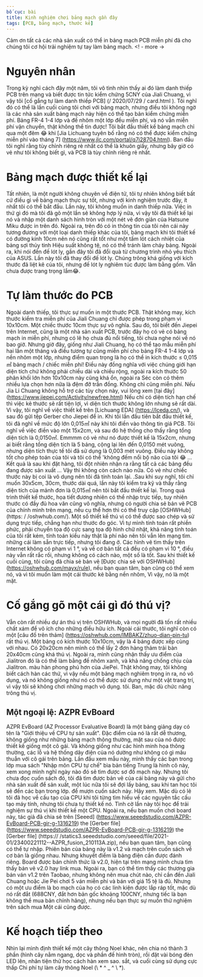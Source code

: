 ```yaml
---
bố cục: bài
title: Kinh nghiệm chơi bảng mạch gần đây
tags: [PCB, bảng mạch, thước kẻ]
---
```


Cảm ơn tất cả các nhà sản xuất có thể in bảng mạch PCB miễn phí đã cho chúng tôi cơ hội trải nghiệm tự tay làm bảng mạch. <! - more ->

# Nguyên nhân
Trong kỳ nghỉ cách đây một năm, tôi vô tình nhìn thấy ai đó làm danh thiếp PCB trên mạng và biết được tin tức kiểm chứng 5CNY của Jiali Chuang, vì vậy tôi [cố gắng tự làm danh thiếp PCB] (/ 2020/07/29 / card.html ). Tôi nghĩ đó có thể là lần cuối cùng tôi chơi với bảng mạch, nhưng điều tôi không ngờ là các nhà sản xuất bảng mạch này hiện có thể tạo bản kiểm chứng miễn phí. Bảng FR-4 1-4 lớp và đế nhôm một lớp đều miễn phí, và nó vẫn miễn phí vận chuyển, thật không thể tin được! Tôi bắt đầu thiết kế bảng mạch chỉ qua một đêm 😂 khi [Jia Lichuang tuyên bố rằng nó có thể được kiểm chứng miễn phí vào tháng 7] (https://www.jlc.com/portal/q7i28704.html). Ban đầu tôi nghĩ rằng tùy chỉnh riêng rẻ nhất có thể là khuôn giấy, nhưng bây giờ có vẻ như tôi không biết gì, và PCB là tùy chỉnh riêng rẻ nhất.

# Bảng mạch được thiết kế lại
Tất nhiên, là một người không chuyên về điện tử, tôi tự nhiên không biết bất cứ điều gì về bảng mạch thực sự tốt, nhưng với kinh nghiệm trước đây, ít nhất tôi có thể bắt đầu. Lần này, tôi không muốn in danh thiếp nữa. Việc in thứ gì đó mà tôi đã gõ một lần sẽ không hợp lý nữa, vì vậy tôi đã thiết kế lại nó và nhập một danh sách hình tròn với một nét vẽ đơn giản của Hatsune Miku được in trên đó. Ngoài ra, trên đó có in thông tin của tôi nên cái này tương đương với một loại danh thiếp khác của tôi, bảng mạch khi tôi thiết kế có đường kính 10cm nên nó cũng rất tốt như một tấm lót cách nhiệt của bảng sợi thủy tinh Hiệu suất không tệ, nó có thể tránh làm cháy bảng. Ngoài ra, khi nói đến đế lót ly, gần đây tôi đã đổi quà từ chương trình nhỏ yêu thích của ASUS. Lần này tôi đã thay đổi đế lót ly. Chúng trông khá giống với kích thước đã liệt kê của tôi, nhưng đế lót ly nghiêm túc được làm bằng gốm. Vẫn chưa được trang trọng lắm😂.

# Tự làm thước đo PCB
Ngoài danh thiếp, tôi thực sự muốn in một thước PCB. Thật không may, kích thước kiểm tra miễn phí của Jiali Chuang chỉ được phép trong phạm vi 10x10cm. Một chiếc thước 10cm thực sự vô nghĩa. Sau đó, tôi biết đến Jiepei trên Internet, cũng là một nhà sản xuất PCB, trước đây họ có vẻ có bảng mạch in miễn phí, nhưng có lẽ họ chưa đủ nổi tiếng, tôi chưa nghe nói về nó bao giờ. Nhưng giờ đây, giống như Jiali Chuang, họ có thể tạo mẫu miễn phí hai lần một tháng và điều tương tự cũng miễn phí cho bảng FR-4 1-4 lớp và nền nhôm một lớp, nhưng điểm quan trọng là họ có thể in kích thước ≤ 0,015㎡ bảng mạch / chiếc miễn phí! Điều này đồng nghĩa với việc chúng giới hạn diện tích chứ không phải chiều dài và chiều rộng, ngoài ra kích thước 50 phân khối lớn hơn 10x10cm này cũng khá ổn, ngoài ra Séc còn có thêm nhiều lựa chọn hơn nữa là đệm đỡ trần đồng. Không chì cũng miễn phí. Nếu Jia Li Chuang không hỗ trợ các tùy chọn này, vui lòng xem [tại đây] (https://www.jiepei.com/Activity/newfree.html)
Nếu chỉ có diện tích hạn chế thì việc kẻ thước sẽ rất tiện lợi, vì diện tích thước không lớn nhưng sẽ rất dài. Vì vậy, tôi nghĩ về việc thiết kế trên [Lichuang EDA] (https://lceda.cn/), và sau đó gửi tệp Gerber cho Jiepei để in. Khi tôi lần đầu tiên bắt đầu thiết kế, tôi đã nghĩ về mức độ lớn 0,015㎡ này khi tôi điền vào thông tin giá PCB. Tôi nghĩ về việc điền vào một 15x2cm, và sau đó hệ thống cho thấy rằng tổng diện tích là 0,0150㎡. Emmmm có vẻ như nó được thiết kế là 15x2cm, nhưng ai biết rằng tổng diện tích là 5 bảng, cộng lại lên đến 0,0150 mét vuông, nhưng diện tích thực tế tôi đã sử dụng là 0,003 mét vuông. Điều này không tốt cho phép toán của tôi và tôi có thể 'không đếm nổi bộ não của tôi 😂 ... Kết quả là sau khi đặt hàng, tôi đột nhiên nhận ra rằng tất cả các bảng đều đang được sản xuất ... Vậy thì không còn cách nào nữa. Có vẻ như chiếc thước này bị coi là vô dụng nên tôi đã tính toán lại. .Sau khi suy nghĩ, tôi chỉ muốn 30x5cm, 30cm, thước dài quá, lần này tôi kiểm tra kỹ và thấy rằng diện tích của mảnh đơn là 0,015㎡ nên tôi bắt đầu thiết kế lại.
Trong quá trình thiết kế thước, họa tiết đương nhiên có thể nhập trực tiếp, tuy nhiên thước có đầy đủ hoa văn cũng vô nghĩa, nhưng có người chia sẻ bản vẽ PCB của chính mình trên mạng, nếu cụ thể hơn thì có thể truy cập [OSHWHub] (https: / /oshwhub.com/). Một số thiết kế thú vị có thể được sao chép và sử dụng trực tiếp, chẳng hạn như thước đo góc. Vì tự mình tính toán rất phiền phức, phải chuyển tọa độ cực sang tọa độ hình chữ nhật, khả năng tính toán của tôi rất kém, tính toán kiểu này thật là phí não nên tôi vẫn lên mạng tìm. những cái làm sẵn trực tiếp, nhưng tôi đang ở. Các hình vẽ tìm thấy trên Internet không có phạm vi 1 °, và về cơ bản tất cả đều có phạm vi 10 °, điều này vẫn rất rắc rối, nhưng không có cách nào, một số là tốt. Sau khi thiết kế cuối cùng, tôi cũng đã chia sẻ bản vẽ [Được chia sẻ với OSHWHub] (https://oshwhub.com/mayx/rule), nếu bạn quan tâm, bạn cũng có thể xem nó, và vì tôi muốn làm một cái thước kẻ bằng nền nhôm, Vì vậy, nó là một mặt.

# Cố gắng gõ một cái gì đó thú vị?
Vẫn còn rất nhiều dự án thú vị trên OSHWHub, và mọi người đã tốn rất nhiều chất xám để vô ích cho những điều hữu ích. Ngoài cái thước, tôi nghĩ còn có một [câu đố trên thảm] (https://oshwhub.com/IMBAKZ/zhuo-dian-pin-tu) rất thú vị. Một bảng có kích thước 10x10cm, vậy là 4 bảng được xếp cùng với nhau. Có 20x20cm nên mình có thể lấy 2 đơn hàng thảm trải bàn 20x40cm cũng khá thú vị. Ngoài ra, mình cũng nhận thấy ưu điểm của Jialitron đó là có thể làm bằng đế nhôm xanh, và khả năng chống chịu của Jialitron. màu hàn phong phú hơn của JiePei. Thật không may, tôi không biết cách hàn các thứ, vì vậy nếu một bảng mạch nghiêm trọng in ra, nó vô dụng, và nó không giống như nó có thể được sử dụng như một vật trang trí, vì vậy tôi sẽ không chơi những mạch vô dụng. tôi. Ban, mặc dù chức năng trông thú vị.
## Một ngoại lệ: AZPR EvBoard
AZPR EvBoard (AZ Processor Evaluative Board) là một bảng giảng dạy có tên là "Giới thiệu về CPU tự sản xuất". Đặc điểm của nó là rất dễ thương, không giống như những bảng mạch thông thường, mặt sau của nó được thiết kế giống một cô gái. Và không giống như các hình minh họa thông thường, các lỗ và hệ thống dây điện của nó dường như không có gì mâu thuẫn với cô gái trên bảng. Lần đầu xem mẫu này, mình thấy các bạn trong lớp mua sách "Nhập môn CPU tự chế" bìa bản tiếng Trung là hình cô này, xem xong mình nghĩ ngày nào đó sẽ tìm được sơ đồ mạch này. Nhưng tôi chưa đọc cuốn sách đó, tôi đã tìm được bản vẽ của cái bảng này và gửi cho nhà sản xuất để sản xuất, một lúc nữa tôi sẽ đợi lấy bảng, sau khi tan học tôi sẽ đến các bạn trong lớp. để mượn cuốn sách này. Hãy xem. Mặc dù có lẽ tôi đã học về cấu tạo của CPU khi tôi từng tìm hiểu về các nguyên tắc cấu tạo máy tính, nhưng tôi chưa tự thiết kế nó. Tình cờ lần này tôi học để trải nghiệm sự thú vị khi thiết kế một CPU.
Ngoài ra, nếu bạn muốn chơi board này, tác giả đã chia sẻ trên [Seeed] (https://www.seeedstudio.com/AZPR-EvBoard-PCB-gir-g-1316219) the [Gerber file] (https://www.seeedstudio.com/AZPR-EvBoard-PCB-gir-g-1316219) the [Gerber file] (https:// /statics3.seeedstudio.com/seeed/file/2021-01/23400221112--AZPR_fusion_210113A.zip), nếu bạn quan tâm, bạn cũng có thể tự nhập. Phiên bản của bảng này là v1.2 và mạch trên cuốn sách về cơ bản là giống nhau. Nhưng khuyết điểm là bảng điện cần được đánh riêng. Board được bán chính thức là v2.0, hiện tại trên mạng mình chưa tìm thấy bản vẽ v2.0 hay link mua. Ngoài ra, bạn có thể tìm thấy các thương gia bán ván v1.2 trên Taobao, nhưng không nên mua chút nào, chỉ cần đến Jiali Chuang hoặc Jie Pei chơi 5 ván miễn phí và bán với giá 15 tệ là đủ. Nhưng có một ưu điểm là bo mạch của họ có các linh kiện được lắp ráp tốt, mặc dù nó rất đắt (688CNY, đắt hơn bản gốc khoảng 100CNY, nhưng tiếc là bạn không thể mua bản chính hãng), nhưng nếu bạn thực sự muốn thử nghiệm trên sách mua Một cái cũng được.

# Kế hoạch tiếp theo
Nhìn lại mình định thiết kế một cây thông Noel khác, nên chia nó thành 3 phần (hình cây nằm ngang, dọc và phần đế hình tròn), rồi đặt vài bóng đèn LED lên, nhân tiện thử học cách hàn xem sao. sắt, và cuối cùng sử dụng cực thấp Chi phí tự làm cây thông Noel (\ * ^ _ ^ \ *).
